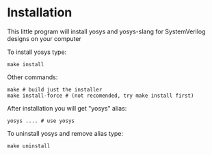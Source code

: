 # Installation

This little program will install yosys and yosys-slang for SystemVerilog designs on your computer

To install yosys type:
```
make install
```
Other commands:

```
make # build just the installer
make install-force # (not recomended, try make install first)
```

After installation you will get "yosys" alias:
```
yosys .... # use yosys
```

To uninstall yosys and remove alias type:
```
make uninstall
```